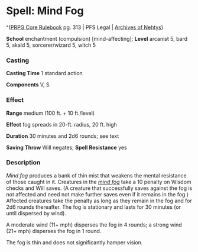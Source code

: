 # Spell: Mind Fog

^([PRPG Core Rulebook][ss-mind-fog] pg. 313 | PFS Legal | [Archives of Nehtys][sn-mind-fog])

**School** enchantment (compulsion) [mind-affecting]; **Level** arcanist 5, bard 5, skald 5, sorcerer/wizard 5, witch 5

### Casting

**Casting Time** 1 standard action  

**Components** V, S

### Effect

**Range** medium (100 ft. + 10 ft./level)  

**Effect** fog spreads in 20-ft. radius, 20 ft. high  

**Duration** 30 minutes and 2d6 rounds; see text  

**Saving Throw** Will negates; **Spell Resistance** yes

### Description

_Mind fog_ produces a bank of thin mist that weakens the mental resistance of those caught in it. Creatures in the _[mind fog]_ take a 10 penalty on Wisdom checks and Will saves. (A creature that successfully saves against the fog is not affected and need not make further saves even if it remains in the fog.) Affected creatures take the penalty as long as they remain in the fog and for 2d6 rounds thereafter. The fog is stationary and lasts for 30 minutes (or until dispersed by wind).  

A moderate wind (11+ mph) disperses the fog in 4 rounds; a strong wind (21+ mph) disperses the fog in 1 round.  

The fog is thin and does not significantly hamper vision.

[ss-mind-fog]: http://paizo.com/pathfinderRPG/v57
[sn-mind-fog]: http://www.archivesofnethys.com/SpellDisplay.aspx?ItemName=Mind%20Fog
[mind fog]: http://www.archivesofnethys.com/SpellDisplay.aspx?ItemName=mind%20fog